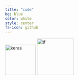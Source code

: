 ```yaml
---
title: "code"
bg: blue
color: white
style: center
fa-icon: github
---
```


<img src="./assets/keras.png" alt="keras" style="width: 100px;"/>
<img src="https://upload.wikimedia.org/wikipedia/commons/a/a4/TensorFlowLogo.png" alt="tf" style="width: 120px;"/>